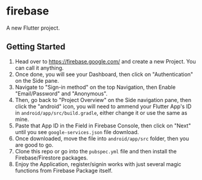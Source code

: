 # firebase

A new Flutter project.

## Getting Started

1. Head over to https://firebase.google.com/ and create a new Project. You can call it anything.
2. Once done, you will see your Dashboard, then click on "Authentication" on the Side pane.
3. Navigate to "Sign-in method" on the top Navigation, then Enable "Email/Password" and "Anonymous".
4. Then, go back to "Project Overview" on the Side navigation pane, then click the "android" icon, you will need to ammend your Flutter App's ID in `android/app/src/build.gradle`, either change it or use the same as mine.
5. Paste that App ID in the Field in Firebase Console, then click on "Next" until you see `google-services.json` file download.
6. Once downloaded, move the file into `android/app/src` folder, then you are good to go.
7. Clone this repo or go into the `pubspec.yml` file and then install the Firebase/Firestore packages. 
8. Enjoy the Application, register/signin works with just several magic functions from Firebase Package itself. 